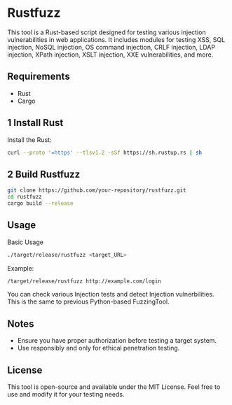 # Rustfuzz

This tool is a Rust-based script designed for testing various injection vulnerabilities in web applications. It includes modules for testing XSS, SQL injection, NoSQL injection, OS command injection, CRLF injection, LDAP injection, XPath injection, XSLT injection, XXE vulnerabilities, and more.


## Requirements
- Rust
- Cargo


## 1 Install Rust
Install the Rust:
```bash
curl --proto '=https' --tlsv1.2 -sSf https://sh.rustup.rs | sh
```

## 2 Build Rustfuzz
```bash
git clone https://github.com/your-repository/rustfuzz.git
cd rustfuzz
cargo build --release
```

## Usage
Basic Usage
```bash
./target/release/rustfuzz <target_URL>
```

Example:
```bash
/target/release/rustfuzz http://example.com/login
```

You can check various Injection tests and detect Injection vulnerbilities.
This is the same to previous Python-based FuzzingTool.

## Notes
- Ensure you have proper authorization before testing a target system.
- Use responsibly and only for ethical penetration testing.

## License
This tool is open-source and available under the MIT License. Feel free to use and modify it for your testing needs.